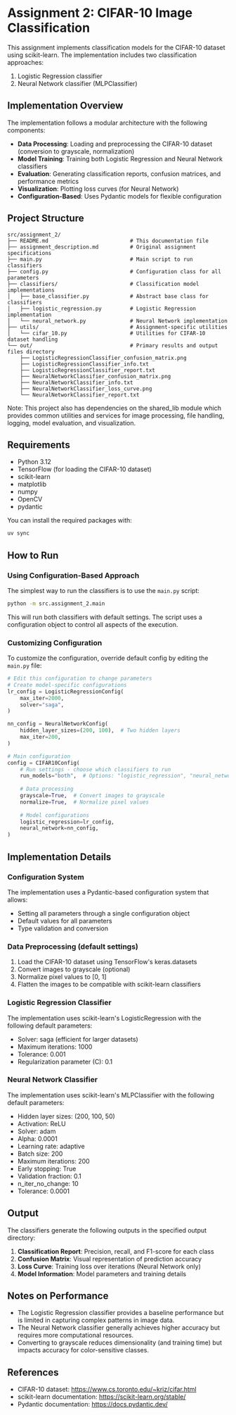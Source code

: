 # Assignment 2: CIFAR-10 Image Classification

This assignment implements classification models for the CIFAR-10 dataset using scikit-learn. The implementation includes two classification approaches:

1. Logistic Regression classifier
2. Neural Network classifier (MLPClassifier)

## Implementation Overview

The implementation follows a modular architecture with the following components:

- **Data Processing**: Loading and preprocessing the CIFAR-10 dataset (conversion to grayscale, normalization)
- **Model Training**: Training both Logistic Regression and Neural Network classifiers
- **Evaluation**: Generating classification reports, confusion matrices, and performance metrics
- **Visualization**: Plotting loss curves (for Neural Network)
- **Configuration-Based**: Uses Pydantic models for flexible configuration

## Project Structure

```
src/assignment_2/
├── README.md                          # This documentation file
├── assignment_description.md          # Original assignment specifications
├── main.py                            # Main script to run classifiers
├── config.py                          # Configuration class for all parameters
├── classifiers/                       # Classification model implementations
│   ├── base_classifier.py             # Abstract base class for classifiers
│   ├── logistic_regression.py         # Logistic Regression implementation
│   └── neural_network.py              # Neural Network implementation
├── utils/                             # Assignment-specific utilities
│   └── cifar_10.py                    # Utilities for CIFAR-10 dataset handling
└── out/                               # Primary results and output files directory
    ├── LogisticRegressionClassifier_confusion_matrix.png
    ├── LogisticRegressionClassifier_info.txt
    ├── LogisticRegressionClassifier_report.txt
    ├── NeuralNetworkClassifier_confusion_matrix.png
    ├── NeuralNetworkClassifier_info.txt
    ├── NeuralNetworkClassifier_loss_curve.png
    └── NeuralNetworkClassifier_report.txt

```

Note: This project also has dependencies on the shared_lib module which provides common utilities and services for image processing, file handling, logging, model evaluation, and visualization.

## Requirements

- Python 3.12
- TensorFlow (for loading the CIFAR-10 dataset)
- scikit-learn
- matplotlib
- numpy
- OpenCV
- pydantic

You can install the required packages with:

```bash
uv sync
```

## How to Run

### Using Configuration-Based Approach

The simplest way to run the classifiers is to use the `main.py` script:

```bash
python -m src.assignment_2.main
```

This will run both classifiers with default settings. The script uses a configuration object to control all aspects of the execution.

### Customizing Configuration

To customize the configuration, override default config by editing the `main.py` file:

```python
# Edit this configuration to change parameters
# Create model-specific configurations
lr_config = LogisticRegressionConfig(
    max_iter=2000,
    solver="saga",
)

nn_config = NeuralNetworkConfig(
    hidden_layer_sizes=(200, 100),  # Two hidden layers
    max_iter=200,
)

# Main configuration
config = CIFAR10Config(
    # Run settings - choose which classifiers to run
    run_models="both",  # Options: "logistic_regression", "neural_network", "both"
    
    # Data processing
    grayscale=True,  # Convert images to grayscale
    normalize=True,  # Normalize pixel values
    
    # Model configurations
    logistic_regression=lr_config,
    neural_network=nn_config,
)
```

## Implementation Details

### Configuration System

The implementation uses a Pydantic-based configuration system that allows:

- Setting all parameters through a single configuration object
- Default values for all parameters
- Type validation and conversion

### Data Preprocessing (default settings)

1. Load the CIFAR-10 dataset using TensorFlow's keras.datasets
2. Convert images to grayscale (optional)
3. Normalize pixel values to [0, 1]
4. Flatten the images to be compatible with scikit-learn classifiers

### Logistic Regression Classifier

The implementation uses scikit-learn's LogisticRegression with the following default parameters:
- Solver: saga (efficient for larger datasets)
- Maximum iterations: 1000
- Tolerance: 0.001
- Regularization parameter (C): 0.1

### Neural Network Classifier

The implementation uses scikit-learn's MLPClassifier with the following default parameters:
- Hidden layer sizes: (200, 100, 50)
- Activation: ReLU
- Solver: adam
- Alpha: 0.0001
- Learning rate: adaptive
- Batch size: 200
- Maximum iterations: 200
- Early stopping: True
- Validation fraction: 0.1 
- n_iter_no_change: 10
- Tolerance: 0.0001

## Output

The classifiers generate the following outputs in the specified output directory:

1. **Classification Report**: Precision, recall, and F1-score for each class
2. **Confusion Matrix**: Visual representation of prediction accuracy
3. **Loss Curve**: Training loss over iterations (Neural Network only)
4. **Model Information**: Model parameters and training details

## Notes on Performance
- The Logistic Regression classifier provides a baseline performance but is limited in capturing complex patterns in image data.
- The Neural Network classifier generally achieves higher accuracy but requires more computational resources.
- Converting to grayscale reduces dimensionality (and training time) but impacts accuracy for color-sensitive classes.

## References

- CIFAR-10 dataset: https://www.cs.toronto.edu/~kriz/cifar.html
- scikit-learn documentation: https://scikit-learn.org/stable/
- Pydantic documentation: https://docs.pydantic.dev/